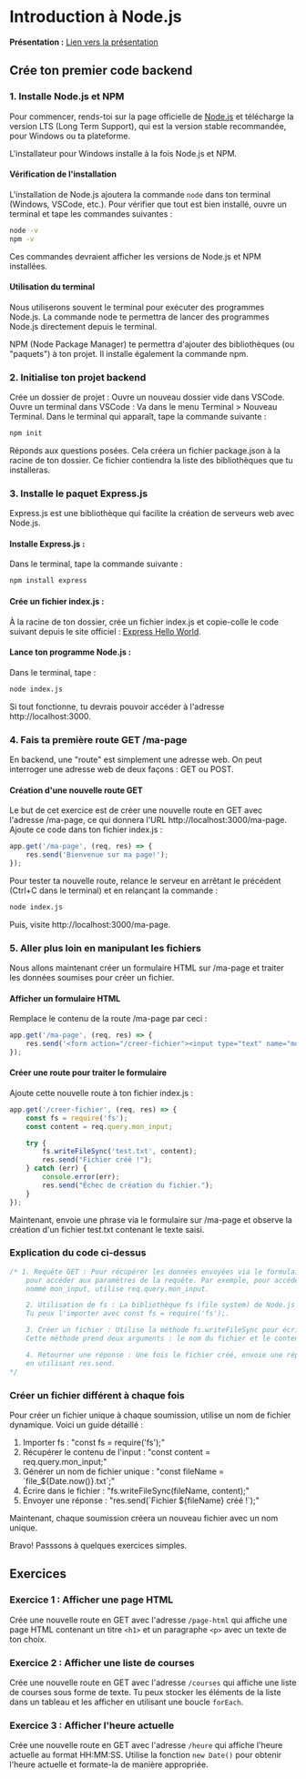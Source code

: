 # Introduction à Node.js

**Présentation :** [Lien vers la présentation](https://docs.google.com/presentation/d/1jf586G62z-13970_4TmWhnYsR9jZUjg8rGzMNwfTQkg/edit?usp=sharing)

## Crée ton premier code backend

### 1. Installe Node.js et NPM

Pour commencer, rends-toi sur la page officielle de [Node.js](https://nodejs.org/) et télécharge la version LTS (Long Term Support), qui est la version stable recommandée, pour Windows ou ta plateforme.

L'installateur pour Windows installe à la fois Node.js et NPM.

#### Vérification de l'installation

L'installation de Node.js ajoutera la commande `node` dans ton terminal (Windows, VSCode, etc.). Pour vérifier que tout est bien installé, ouvre un terminal et tape les commandes suivantes :

```sh
node -v
npm -v
```

Ces commandes devraient afficher les versions de Node.js et NPM installées.

#### Utilisation du terminal
Nous utiliserons souvent le terminal pour exécuter des programmes Node.js. La commande node te permettra de lancer des programmes Node.js directement depuis le terminal.

NPM (Node Package Manager) te permettra d'ajouter des bibliothèques (ou "paquets") à ton projet. Il installe également la commande npm.

### 2. Initialise ton projet backend
Crée un dossier de projet : Ouvre un nouveau dossier vide dans VSCode.
Ouvre un terminal dans VSCode : Va dans le menu Terminal > Nouveau Terminal.
Dans le terminal qui apparaît, tape la commande suivante :

```sh
npm init
```

Réponds aux questions posées. Cela créera un fichier package.json à la racine de ton dossier. Ce fichier contiendra la liste des bibliothèques que tu installeras.

### 3. Installe le paquet Express.js
Express.js est une bibliothèque qui facilite la création de serveurs web avec Node.js.

#### Installe Express.js : 
Dans le terminal, tape la commande suivante :

```sh
npm install express
```

#### Crée un fichier index.js : 
À la racine de ton dossier, crée un fichier index.js et copie-colle le code suivant depuis le site officiel : [Express Hello World](https://expressjs.com/fr/starter/hello-world.html).

#### Lance ton programme Node.js : 
Dans le terminal, tape :

```sh
node index.js
```

Si tout fonctionne, tu devrais pouvoir accéder à l'adresse http://localhost:3000.

### 4. Fais ta première route GET /ma-page
En backend, une "route" est simplement une adresse web. On peut interroger une adresse web de deux façons : GET ou POST.

#### Création d'une nouvelle route GET
Le but de cet exercice est de créer une nouvelle route en GET avec l'adresse /ma-page, ce qui donnera l'URL http://localhost:3000/ma-page. Ajoute ce code dans ton fichier index.js :

```js
app.get('/ma-page', (req, res) => {
    res.send('Bienvenue sur ma page!');
});
```

Pour tester ta nouvelle route, relance le serveur en arrêtant le précédent (Ctrl+C dans le terminal) et en relançant la commande :

```sh
node index.js
```

Puis, visite http://localhost:3000/ma-page.

### 5. Aller plus loin en manipulant les fichiers
Nous allons maintenant créer un formulaire HTML sur /ma-page et traiter les données soumises pour créer un fichier.

#### Afficher un formulaire HTML
Remplace le contenu de la route /ma-page par ceci :

```js
app.get('/ma-page', (req, res) => {
    res.send('<form action="/creer-fichier"><input type="text" name="mon_input"><button type="submit">Envoyer</button></form>');
});
```

#### Créer une route pour traiter le formulaire
Ajoute cette nouvelle route à ton fichier index.js :

```js
app.get('/creer-fichier', (req, res) => {
    const fs = require('fs');
    const content = req.query.mon_input;

    try {
        fs.writeFileSync('test.txt', content);
        res.send("Fichier créé !");
    } catch (err) {
        console.error(err);
        res.send("Échec de création du fichier.");
    }
});
```

Maintenant, envoie une phrase via le formulaire sur /ma-page et observe la création d'un fichier test.txt contenant le texte saisi.

### Explication du code ci-dessus

```js
/* 1. Requête GET : Pour récupérer les données envoyées via le formulaire, tu dois utiliser req.query
    pour accéder aux paramètres de la requête. Par exemple, pour accéder au contenu de l'input
    nommé mon_input, utilise req.query.mon_input.

    2. Utilisation de fs : La bibliothèque fs (file system) de Node.js permet de manipuler les fichiers.
    Tu peux l'importer avec const fs = require('fs');.

    3. Créer un fichier : Utilise la méthode fs.writeFileSync pour écrire dans un fichier.
    Cette méthode prend deux arguments : le nom du fichier et le contenu à écrire.

    4. Retourner une réponse : Une fois le fichier créé, envoie une réponse au client
    en utilisant res.send.
*/
```

### Créer un fichier différent à chaque fois
Pour créer un fichier unique à chaque soumission, utilise un nom de fichier dynamique.
Voici un guide détaillé :

1. Importer fs : "const fs = require('fs');"
2. Récupérer le contenu de l'input : "const content = req.query.mon_input;"
3. Générer un nom de fichier unique : "const fileName = \`file_${Date.now()}.txt\`;"
4. Écrire dans le fichier : "fs.writeFileSync(fileName, content);"
5. Envoyer une réponse : "res.send(\`Fichier ${fileName} créé !\`);"


Maintenant, chaque soumission créera un nouveau fichier avec un nom unique.

Bravo! Passsons à quelques exercices simples.

## Exercices 

### Exercice 1 : Afficher une page HTML
Crée une nouvelle route en GET avec l'adresse `/page-html` qui affiche une page HTML contenant un titre `<h1>` et un paragraphe `<p>` avec un texte de ton choix.

### Exercice 2 : Afficher une liste de courses
Crée une nouvelle route en GET avec l'adresse `/courses` qui affiche une liste de courses sous forme de texte. Tu peux stocker les éléments de la liste dans un tableau et les afficher en utilisant une boucle `forEach`.

### Exercice 3 : Afficher l'heure actuelle
Crée une nouvelle route en GET avec l'adresse `/heure` qui affiche l'heure actuelle au format HH:MM:SS. Utilise la fonction `new Date()` pour obtenir l'heure actuelle et formate-la de manière appropriée.
